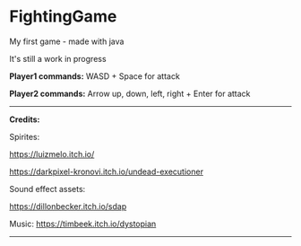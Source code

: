 # FightingGame
My first game - made with java

It's still a work in progress


**Player1 commands:** WASD + Space for attack

**Player2 commands:** Arrow up, down, left, right + Enter for attack

-------------------------------------

**Credits:**

Spirites: 

https://luizmelo.itch.io/

https://darkpixel-kronovi.itch.io/undead-executioner

Sound effect assets: 

https://dillonbecker.itch.io/sdap

Music: https://timbeek.itch.io/dystopian

-------------------------------------
